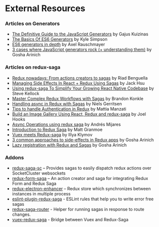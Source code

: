 # External Resources

### Articles on Generators

- [The Definitive Guide to the JavaScript Generators](http://gajus.com/blog/2/the-definitive-guide-to-the-javascript-generators) by Gajus Kuizinas
- [The Basics Of ES6 Generators](https://davidwalsh.name/es6-generators) by Kyle Simpson
- [ES6 generators in depth](http://www.2ality.com/2015/03/es6-generators.html) by Axel Rauschmayer
- [3 cases where JavaScript generators rock (+ understanding them)](https://goshakkk.name/javascript-generators-understanding-sample-use-cases/) by Gosha Arinich

### Articles on redux-saga

- [Redux nowadays: From actions creators to sagas](https://riad.blog/2015/12/28/redux-nowadays-from-actions-creators-to-sagas/) by Riad Benguella
- [Managing Side Effects In React + Redux Using Sagas](http://jaysoo.ca/2016/01/03/managing-processes-in-redux-using-sagas/) by Jack Hsu
- [Using redux-saga To Simplify Your Growing React Native Codebase](https://medium.com/infinite-red/using-redux-saga-to-simplify-your-growing-react-native-codebase-2b8036f650de#.7wl4wr1tk) by Steve Kellock
- [Master Complex Redux Workflows with Sagas](http://konkle.us/master-complex-redux-workflows-with-sagas/) by Brandon Konkle
- [Handling async in Redux with Sagas](http://wecodetheweb.com/2016/01/23/handling-async-in-redux-with-sagas/) by Niels Gerritsen
- [Tips to handle Authentication in Redux](https://medium.com/@MattiaManzati/tips-to-handle-authentication-in-redux-2-introducing-redux-saga-130d6872fbe7#.g49x2gj1g) by Mattia Manzati
- [Build an Image Gallery Using React, Redux and redux-saga](http://joelhooks.com/blog/2016/03/20/build-an-image-gallery-using-redux-saga/?utm_content=bufferbadc3&utm_medium=social&utm_source=twitter.com&utm_campaign=buffer) by Joel Hooks
- [Async Operations using redux saga](https://medium.com/@andresmijares25/async-operations-using-redux-saga-2ba02ae077b3#.556ey5blj) by Andrés Mijares
- [Introduction to Redux Saga](https://ohyayanotherblog.ghost.io/redux-saga-clock/) by Matt Granmoe
- [Vuex meets Redux-saga](https://medium.com/@xanf/vuex-meets-redux-saga-e9c6b46555e#.d4318am40) by Illya Klymov
- [3 common approaches to side-effects in Redux apps](https://goshakkk.name/redux-side-effect-approaches/) by Gosha Arinich
- [Lazy registration with Redux and Sagas](https://goshakkk.name/lazy-auth-redux-saga-flow/) by Gosha Arinich

### Addons
- [redux-saga-sc](https://www.npmjs.com/package/redux-saga-sc) – Provides sagas to easily dispatch redux actions over SocketCluster websockets
- [redux-form-saga](https://www.npmjs.com/package/redux-form-saga) – An action creator and saga for integrating Redux Form and Redux Saga
- [redux-electron-enhancer](https://www.npmjs.com/package/redux-electron-enhancer) – Redux store which synchronizes between instances in multiple process
- [eslint-plugin-redux-saga](https://www.npmjs.com/package/eslint-plugin-redux-saga) - ESLint rules that help you to write error free sagas
- [redux-saga-router](https://www.npmjs.com/package/redux-saga-router) - Helper for running sagas in response to route changes.
- [vuex-redux-saga](https://github.com/xanf/vuex-redux-saga) - Bridge between Vuex and Redux-Saga
